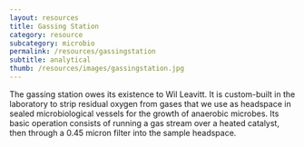 ```yaml
---
layout: resources
title: Gassing Station
category: resource
subcategory: microbio
permalink: /resources/gassingstation
subtitle: analytical
thumb: /resources/images/gassingstation.jpg
---
```


The gassing station owes its existence to Wil Leavitt. It is custom-built in the laboratory to strip residual oxygen from gases that we use as headspace in sealed microbiological vessels for the growth of anaerobic microbes. Its basic operation consists of running a gas stream over a heated catalyst, then through a 0.45 micron filter into the sample headspace.

